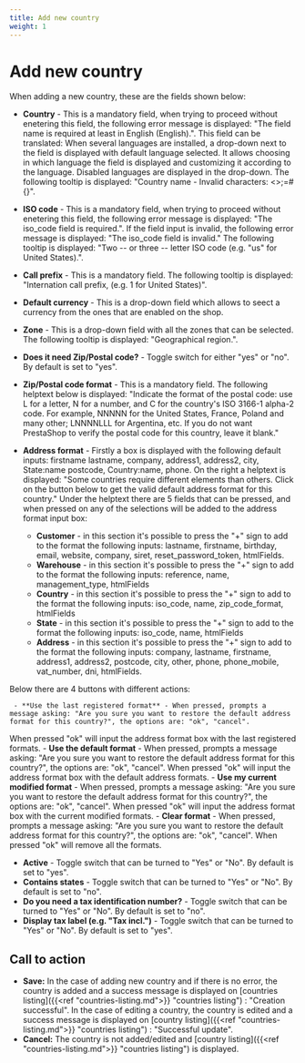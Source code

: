 ```yaml
---
title: Add new country
weight: 1
---
```


# Add new country

When adding a new country, these are the fields shown below:

 - **Country** - This is a mandatory field, when trying to proceed without enetering this field, the following error message is displayed: "The field name is required at least in English (English).". This field can be translated: When several languages are installed, a drop-down next to the field is displayed with default language selected. It allows choosing in which language the field is displayed and customizing it according to the language. Disabled languages are displayed in the drop-down.
The following tooltip is displayed: "Country name - Invalid characters: <>;=#{}".

 - **ISO code** - This is a mandatory field, when trying to proceed without enetering this field, the following error message is displayed: "The iso_code field is required.". If the field input is invalid, the following error message is displayed: "The iso_code field is invalid." The following tooltip is displayed: "Two -- or three -- letter ISO code (e.g. "us" for United States).".

 - **Call prefix** - This is a mandatory field. The following tooltip is displayed: "Internation call prefix, (e.g. 1 for United States)".
 
 - **Default currency** - This is a drop-down field which allows to seect a currency from the ones that are enabled on the shop.
 
 - **Zone** - This is a drop-down field with all the zones that can be selected. The following tooltip is displayed: "Geographical region.".
 
 - **Does it need Zip/Postal code?** - Toggle switch for either "yes" or "no". By default is set to "yes".

 - **Zip/Postal code format** - This is a mandatory field.
The following helptext below is displayed: "Indicate the format of the postal code: use L for a letter, N for a number, and C for the country's ISO 3166-1 alpha-2 code. For example, NNNNN for the United States, France, Poland and many other; LNNNNLLL for Argentina, etc. If you do not want PrestaShop to verify the postal code for this country, leave it blank."

 - **Address format** - Firstly a box is displayed with the following default inputs: firstname lastname, company, address1, address2, city, State:name postcode, Country:name, phone. On the right a helptext is displayed: "Some countries require different elements than others. Click on the button below to get the valid default address format for this country."
Under the helptext there are 5 fields that can be pressed, and when pressed on any of the selections will be added to the address format input box:
     - **Customer** -  in this section it's possible to press the "+" sign to add to the format the following inputs: lastname, firstname, birthday, email, website, company, siret, reset_password_token, htmlFields. 
     - **Warehouse** - in this section it's possible to press the "+" sign to add to the format the following inputs: reference, name, management_type, htmlFields
     - **Country** - in this section it's possible to press the "+" sign to add to the format the following inputs: iso_code, name, zip_code_format, htmlFields
     - **State** - in this section it's possible to press the "+" sign to add to the format the following inputs: iso_code, name, htmlFields 
     - **Address** - in this section it's possible to press the "+" sign to add to the format the following inputs: company, lastname, firstname, address1, address2, postcode, city, other, phone, phone_mobile, vat_number, dni, htmlFields.
     
 Below there are 4 buttons with different actions:
 
 
     - **Use the last registered format** - When pressed, prompts a message asking: "Are you sure you want to restore the default address format for this country?", the options are: "ok", "cancel".
When pressed "ok" will input the address format box with the last registered formats.
     - **Use the default format** - When pressed, prompts a message asking: "Are you sure you want to restore the default address format for this country?", the options are: "ok", "cancel".
When pressed "ok" will input the address format box with the default address formats.
     - **Use my current modified format** - When pressed, prompts a message asking: "Are you sure you want to restore the default address format for this country?", the options are: "ok", "cancel".
When pressed "ok" will input the address format box with the current modified formats.
     - **Clear format** - When pressed, prompts a message asking: "Are you sure you want to restore the default address format for this country?", the options are: "ok", "cancel".
When pressed "ok" will remove all the formats.
     
 - **Active** - Toggle switch that can be turned to "Yes" or "No". By default is set to "yes".
 - **Contains states** - Toggle switch that can be turned to "Yes" or "No". By default is set to "no".
 - **Do you need a tax identification number?** - Toggle switch that can be turned to "Yes" or "No". By default is set to "no".
 - **Display tax label (e.g. "Tax incl.")** - Toggle switch that can be turned to "Yes" or "No". By default is set to "yes".

## Call to action

- **Save:**
In the case of adding new country and if there is no error, the country is added and a success message is displayed on [countries listing]({{<ref "countries-listing.md">}} "countries listing") : "Creation successful". In the case of editing a country, the country is edited and a success message is displayed on [country listing]({{<ref "countries-listing.md">}} "countries listing") : "Successful update".
- **Cancel:**
The country is not added/edited and [country listing]({{<ref "countries-listing.md">}} "countries listing") is displayed.

